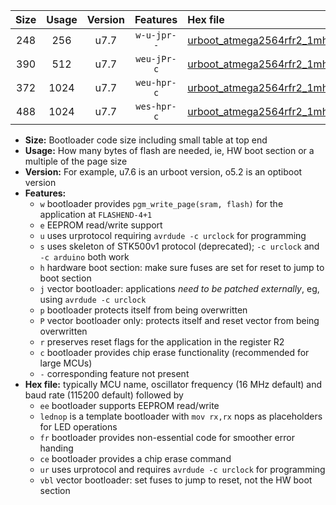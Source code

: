 |Size|Usage|Version|Features|Hex file|
|:-:|:-:|:-:|:-:|:--|
|248|256|u7.7|`w-u-jpr--`|[urboot_atmega2564rfr2_1mhz8432_115200bps_lednop_ur_vbl.hex](https://raw.githubusercontent.com/stefanrueger/urboot.hex/main/mcus/atmega2564rfr2/fcpu_1mhz8432/115200_bps/urboot_atmega2564rfr2_1mhz8432_115200bps_lednop_ur_vbl.hex)|
|390|512|u7.7|`weu-jPr-c`|[urboot_atmega2564rfr2_1mhz8432_115200bps_ee_lednop_fr_ce_ur_vbl.hex](https://raw.githubusercontent.com/stefanrueger/urboot.hex/main/mcus/atmega2564rfr2/fcpu_1mhz8432/115200_bps/urboot_atmega2564rfr2_1mhz8432_115200bps_ee_lednop_fr_ce_ur_vbl.hex)|
|372|1024|u7.7|`weu-hpr-c`|[urboot_atmega2564rfr2_1mhz8432_115200bps_ee_lednop_fr_ce_ur.hex](https://raw.githubusercontent.com/stefanrueger/urboot.hex/main/mcus/atmega2564rfr2/fcpu_1mhz8432/115200_bps/urboot_atmega2564rfr2_1mhz8432_115200bps_ee_lednop_fr_ce_ur.hex)|
|488|1024|u7.7|`wes-hpr-c`|[urboot_atmega2564rfr2_1mhz8432_115200bps_ee_lednop_fr_ce.hex](https://raw.githubusercontent.com/stefanrueger/urboot.hex/main/mcus/atmega2564rfr2/fcpu_1mhz8432/115200_bps/urboot_atmega2564rfr2_1mhz8432_115200bps_ee_lednop_fr_ce.hex)|

- **Size:** Bootloader code size including small table at top end
- **Usage:** How many bytes of flash are needed, ie, HW boot section or a multiple of the page size
- **Version:** For example, u7.6 is an urboot version, o5.2 is an optiboot version
- **Features:**
  + `w` bootloader provides `pgm_write_page(sram, flash)` for the application at `FLASHEND-4+1`
  + `e` EEPROM read/write support
  + `u` uses urprotocol requiring `avrdude -c urclock` for programming
  + `s` uses skeleton of STK500v1 protocol (deprecated); `-c urclock` and `-c arduino` both work
  + `h` hardware boot section: make sure fuses are set for reset to jump to boot section
  + `j` vector bootloader: applications *need to be patched externally*, eg, using `avrdude -c urclock`
  + `p` bootloader protects itself from being overwritten
  + `P` vector bootloader only: protects itself and reset vector from being overwritten
  + `r` preserves reset flags for the application in the register R2
  + `c` bootloader provides chip erase functionality (recommended for large MCUs)
  + `-` corresponding feature not present
- **Hex file:** typically MCU name, oscillator frequency (16 MHz default) and baud rate (115200 default) followed by
  + `ee` bootloader supports EEPROM read/write
  + `lednop` is a template bootloader with `mov rx,rx` nops as placeholders for LED operations
  + `fr` bootloader provides non-essential code for smoother error handing
  + `ce` bootloader provides a chip erase command
  + `ur` uses urprotocol and requires `avrdude -c urclock` for programming
  + `vbl` vector bootloader: set fuses to jump to reset, not the HW boot section
